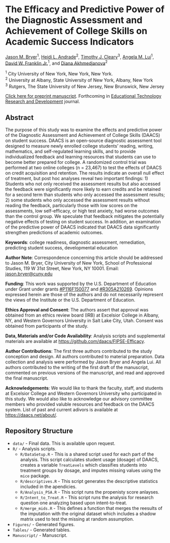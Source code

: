 
# The Efficacy and Predictive Power of the Diagnostic Assessment and Achievement of College Skills on Academic Success Indicators

[Jason M. Bryer](mailto:jason.bryer@cuny.edu)<sup>1</sup>, [Heidi L.
Andrade](mailto:handrade@albany.edu)<sup>2</sup>, [Timothy J.
Cleary](mailto:timothy.cleary@rutgers.edu)<sup>3</sup>, [Angela M.
Lui](mailto:angela.lui@cuny.edu)<sup>1</sup>, [David W. Franklin
Jr.](mailto:david.franklin@cuny.edu)<sup>1</sup>, and [Diana
Akhmedjanova](mailto:diakhmedjanova@gmail.com)<sup>2</sup>

<sup>1</sup> City University of New York, New York, New York.  
<sup>2</sup> University at Albany, State University of New York, Albany,
New York  
<sup>3</sup> Rutgers, The State University of New Jersey, New Brunswick,
New Jersey

[Click here for preprint
manuscript](https://github.com/DAACS/FIPSE-Efficacy/blob/main/Manuscript/DAACS-Efficacy.pdf).
Forthcoming in [Educational Technology Research and
Development](https://link.springer.com/journal/11423) journal.

## Abstract

The purpose of this study was to examine the effects and predictive
power of the Diagnostic Assessment and Achievement of College Skills
(DAACS) on student success. DAACS is an open-source diagnostic
assessment tool designed to measure newly enrolled college students’
reading, writing, mathematics, and self-regulated learning skills, and
to provide individualized feedback and learning resources that students
can use to become better prepared for college. A randomized control
trial was performed at two online colleges (n = 23,467) to test the
effects of DAACS on credit acquisition and retention. The results
indicate an overall null effect of treatment, but post hoc analyses
reveal two important findings: 1) Students who not only received the
assessment results but also accessed the feedback were significantly
more likely to earn credits and be retained for a second term than
students who only accessed the assessment results; 2) some students who
only accessed the assessment results without reading the feedback,
particularly those with low scores on the assessments, low
self-efficacy, or high test anxiety, had worse outcomes than the control
group. We speculate that feedback mitigates the potentially negative
effects of testing on student success. In addition, an examination of
the predictive power of DAACS indicated that DAACS data significantly
strengthen predictions of academic outcomes.

**Keywords**: college readiness, diagnostic assessment, remediation,
predicting student success, developmental education

**Author Note**: Correspondence concerning this article should be
addressed to Jason M. Bryer, City University of New York, School of
Professional Studies, 119 W 31st Street, New York, NY 10001. Email:
<jason.bryer@cuny.edu>

**Funding**: This work was supported by the U.S. Department of Education
under Grant under grants
[\#P116F150077](https://www2.ed.gov/programs/fitw/awards.html) and
[\#R305A210269](https://ies.ed.gov/funding/grantsearch/details.asp?ID=4549).
Opinions expressed herein are those of the authors and do not
necessarily represent the views of the Institute or the U.S. Department
of Education.

**Ethics Approval and Consent**: The authors assert that approval was
obtained from an ethics review board (IRB) at Excelsior College in
Albany, NY, and Western Governors University in Salt Lake City, Utah.
Consent was obtained from participants of the study.

**Data, Materials and/or Code Availability**: Analysis scripts and
supplemental materials are available at
<https://github.com/daacs/FIPSE-Efficacy>.

**Author Contributions**: The first three authors contributed to the
study conception and design. All authors contributed to material
preparation. Data collection and analysis were performed by Jason Bryer
and Angela Lui. All authors contributed to the writing of the first
draft of the manuscript, commented on previous versions of the
manuscript, and read and approved the final manuscript.

**Acknowledgements**: We would like to thank the faculty, staff, and
students at Excelsior College and Western Governors University who
participated in this study. We would also like to acknowledge our
advisory committee members who provided valuble resources and feedback
on the DAACS system. List of past and current adivors is available at
<https://daacs.net/about/>.

## Repository Structure

- `data/` - Final data. This is available upon request.
- `R/` - Analysis scripts.
  - `R/DataSetup.R` - This is a shared script used for each part of the
    analysis. This script calculates student usage (dosage) of DAACS,
    creates a variable `TreatLevels` which classifies students into
    treatment groups by dosage, and imputes missing values using the
    `mice` package.
  - `R/descriptives.R` - This script generates the descriptive
    statistics included in the apendicies.
  - `R/Analysis_PSA.R` - This script runs the propenisty score anlayses.
  - `R/Intent_to_Treat.R` - This script runs the analysis for research
    question one analyzing based upon intent-to-treat.
  - `R/merge_mids.R` - This defines a function that merges the reesults
    of the imputation with the original dataset which includes a shadow
    matrix used to test the missing at random assumption.
- `Figures/` - Generated figures.
- `Tables/` - Generated tables.
- `Manuscript/` - Manuscript.
